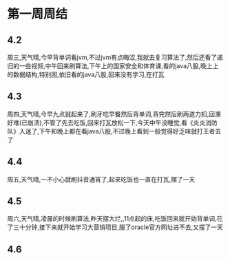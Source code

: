 # 第一周周结

## 4.2
  周三,天气晴,今早背单词看jvm,不过jvm有点晦涩,我就去复习算法了,然后还看了递归的一些视频,中午回来刷算法,下午上的国家安全和体育课,看的java八股,晚上上的数据结构,特别困,依旧看的java八股,回来没有学习,在打瓦
  
## 4.3
  周四,天气晴,今早九点就起来了,刷牙吃早餐然后背单词,背完然后刷两道力扣,回溯好难(已崩溃),不管了先去吃饭,回来打瓦放松一下,今天中午没睡觉,看《炎炎消防队》入迷了,下午和晚上都在看java八股,不过晚上看到一般觉得好乏味就打王者去了

## 4.4
  周五,天气晴,一不小心就刷抖音通宵了,起来吃饭也一直在打瓦,摆了一天

## 4.5
  周六,天气晴,凌晨的时候刷算法,昨天摆大烂,,11点起的床,吃饭回来就开始背单词,花了三十分钟,接下来就开始学习大营销项目,服了oracle官方网址进不去,又摆了一天

## 4.6